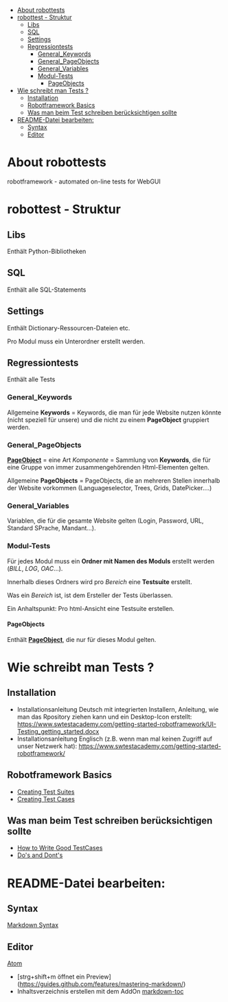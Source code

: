 <!-- TOC depthFrom:1 depthTo:6 withLinks:1 updateOnSave:1 orderedList:0 -->

- [About robottests](#about-robottests)
- [robottest - Struktur](#robottest-struktur)
	- [Libs](#libs)
	- [SQL](#sql)
	- [Settings](#settings)
	- [Regressiontests](#regressiontests)
		- [General_Keywords](#generalkeywords)
		- [General_PageObjects](#generalpageobjects)
		- [General_Variables](#generalvariables)
		- [Modul-Tests](#modul-tests)
			- [PageObjects](#pageobjects)
- [Wie schreibt man Tests ?](#wie-schreibt-man-tests-)
	- [Installation](#installation)
	- [Robotframework Basics](#robotframework-basics)
	- [Was man beim Test schreiben berücksichtigen sollte](#was-man-beim-test-schreiben-berücksichtigen-sollte)
- [README-Datei bearbeiten:](#readme-datei-bearbeiten)
	- [Syntax](#syntax)
	- [Editor](#editor)

<!-- /TOC -->
# About robottests
robotframework - automated on-line tests for WebGUI

# robottest - Struktur

## Libs
Enthält Python-Bibliotheken

## SQL
Enthält alle SQL-Statements

## Settings
Enthält Dictionary-Ressourcen-Dateien etc.

Pro Modul muss ein Unterordner erstellt werden.


## Regressiontests
Enthält alle Tests

### General_Keywords
Allgemeine **Keywords** = Keywords, die man für jede Website nutzen könnte (nicht speziell für unsere) und die nicht zu einem **PageObject** gruppiert werden.

### General_PageObjects
**[PageObject](https://martinfowler.com/bliki/PageObject.html)** = eine Art _Komponente_ = Sammlung von **Keywords**, die für eine Gruppe von immer zusammengehörenden Html-Elementen gelten.

Allgemeine **PageObjects** = PageObjects, die an mehreren Stellen innerhalb der Website vorkommen (Languageselector, Trees, Grids, DatePicker....)

### General_Variables
Variablen, die für die gesamte Website gelten (Login, Password, URL, Standard SPrache, Mandant...).

### Modul-Tests
Für jedes Modul muss ein **Ordner mit Namen des Moduls** erstellt werden (_BILL_, _LOG_, _OAC_...).

Innerhalb dieses Ordners wird pro _Bereich_ eine **Testsuite** erstellt.

Was ein _Bereich_ ist, ist dem Ersteller der Tests überlassen.

Ein Anhaltspunkt: Pro html-Ansicht eine Testsuite erstellen.

#### PageObjects
Enthält **[PageObject](https://martinfowler.com/bliki/PageObject.html)**, die nur für dieses Modul gelten.

# Wie schreibt man Tests ?
## Installation
- Installationsanleitung Deutsch mit integrierten Installern, Anleitung, wie man das Rpository ziehen kann und ein Desktop-Icon erstellt: https://www.swtestacademy.com/getting-started-robotframework/UI-Testing_getting_started.docx  
- Installationsanleitung Englisch (z.B. wenn man mal keinen Zugriff auf unser Netzwerk hat): https://www.swtestacademy.com/getting-started-robotframework/
## Robotframework Basics
- [Creating Test Suites](https://github.com/robotframework/robotframework/blob/master/doc/userguide/src/CreatingTestData/CreatingTestSuites.rst)
- [Creating Test Cases](https://github.com/robotframework/robotframework/blob/master/doc/userguide/src/CreatingTestData/CreatingTestCases.rst)

## Was man beim Test schreiben berücksichtigen sollte
- [How to Write Good TestCases](https://github.com/robotframework/HowToWriteGoodTestCases/blob/master/HowToWriteGoodTestCases.rst)
- [Do's and Dont's](https://de.slideshare.net/pekkaklarck/robot-framework-dos-and-donts)

# README-Datei bearbeiten:
## Syntax
[Markdown Syntax](https://guides.github.com/features/mastering-markdown/)
## Editor
[Atom](https://atom.io/)
- [strg+shift+m öffnet ein Preview] (https://guides.github.com/features/mastering-markdown/)
- Inhaltsverzeichnis erstellen mit dem AddOn [markdown-toc](https://atom.io/packages/markdown-toc)
